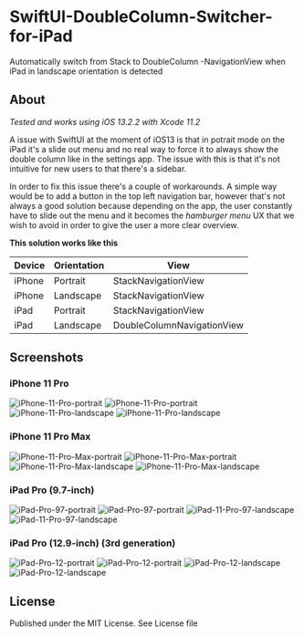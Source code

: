 # SwiftUI-DoubleColumn-Switcher-for-iPad

Automatically switch from Stack to DoubleColumn -NavigationView when iPad in landscape orientation is detected

## About

*Tested and works using iOS 13.2.2 with Xcode 11.2*

A issue with SwiftUI at the moment of iOS13 is that in potrait mode on the iPad it's a slide out menu and no real way to force it to always show the double column like in the settings app. The issue with this is that it's not intuitive for new users to that there's a sidebar.

In order to fix this issue there's a couple of workarounds. A simple way would be to add a button in the top left navigation bar, however that's not always a good solution because depending on the app, the user constantly have to slide out the menu and it becomes the *hamburger menu* UX that we wish to avoid in order to give the user a more clear overview.

__This solution works like this__

| Device | Orientation | View                       |
|--------|-------------|----------------------------|
| iPhone | Portrait    | StackNavigationView        |
| iPhone | Landscape   | StackNavigationView        |
| iPad   | Portrait    | StackNavigationView        |
| iPad   | Landscape   | DoubleColumnNavigationView |

## Screenshots 

### iPhone 11 Pro
![iPhone-11-Pro-portrait](https://gitlab.com/renegadevi/swiftui-doublecolumn-switcher-for-ipad/raw/master/screenshots/iPhone11Pro_Portrait1.png) ![iPhone-11-Pro-portrait](https://gitlab.com/renegadevi/swiftui-doublecolumn-switcher-for-ipad/raw/master/screenshots/iPhone11Pro_Portrait2.png)
![iPhone-11-Pro-landscape](https://gitlab.com/renegadevi/swiftui-doublecolumn-switcher-for-ipad/raw/master/screenshots/iPhone11Pro_Landscape1.png) ![iPhone-11-Pro-landscape](https://gitlab.com/renegadevi/swiftui-doublecolumn-switcher-for-ipad/raw/master/screenshots/iPhone11Pro_Landscape2.png)

### iPhone 11 Pro Max
![iPhone-11-Pro-Max-portrait](https://gitlab.com/renegadevi/swiftui-doublecolumn-switcher-for-ipad/raw/master/screenshots/iPhone11ProMax_Portrait1.png) ![iPhone-11-Pro-Max-portrait](https://gitlab.com/renegadevi/swiftui-doublecolumn-switcher-for-ipad/raw/master/screenshots/iPhone11ProMax_Portrait2.png)
![iPhone-11-Pro-Max-landscape](https://gitlab.com/renegadevi/swiftui-doublecolumn-switcher-for-ipad/raw/master/screenshots/iPhone11ProMax_Landscape1.png) ![iPhone-11-Pro-Max-landscape](https://gitlab.com/renegadevi/swiftui-doublecolumn-switcher-for-ipad/raw/master/screenshots/iPhone11ProMax_Landscape2.png)

### iPad Pro (9.7-inch)
![iPad-Pro-97-portrait](https://gitlab.com/renegadevi/swiftui-doublecolumn-switcher-for-ipad/raw/master/screenshots/iPadPro97_Portrait1.png)
![iPad-Pro-97-portrait](https://gitlab.com/renegadevi/swiftui-doublecolumn-switcher-for-ipad/raw/master/screenshots/iPadPro97_Portrait2.png)
![iPad-11-Pro-97-landscape](https://gitlab.com/renegadevi/swiftui-doublecolumn-switcher-for-ipad/raw/master/screenshots/iPadPro97_Landscape1.png)
![iPad-11-Pro-97-landscape](https://gitlab.com/renegadevi/swiftui-doublecolumn-switcher-for-ipad/raw/master/screenshots/iPadPro97_Landscape2.png)

### iPad Pro (12.9-inch) (3rd generation)
![iPad-Pro-12-portrait](https://gitlab.com/renegadevi/swiftui-doublecolumn-switcher-for-ipad/raw/master/screenshots/iPadPro12_Portrait1.png)
![iPad-Pro-12-portrait](https://gitlab.com/renegadevi/swiftui-doublecolumn-switcher-for-ipad/raw/master/screenshots/iPadPro12_Portrait2.png)
![iPad-Pro-12-landscape](https://gitlab.com/renegadevi/swiftui-doublecolumn-switcher-for-ipad/raw/master/screenshots/iPadPro12_Landscape1.png)
![iPad-Pro-12-landscape](https://gitlab.com/renegadevi/swiftui-doublecolumn-switcher-for-ipad/raw/master/screenshots/iPadPro12_Landscape2.png)

## License

Published under the MIT License. See License file

